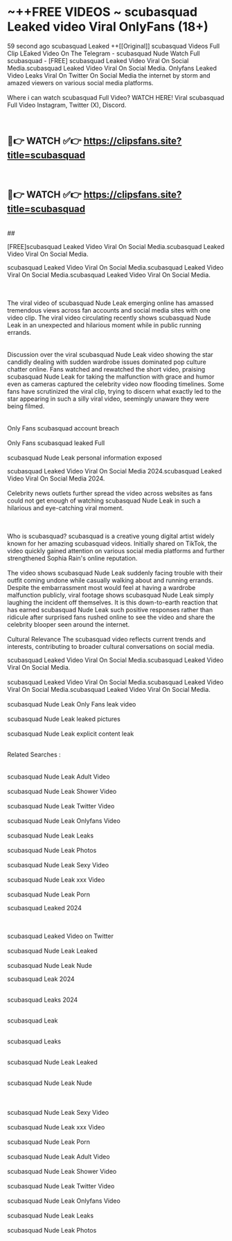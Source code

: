 # ~++FREE VIDEOS ~ scubasquad Leaked video Viral OnlyFans (18+)<br>


59 second ago scubasquad Leaked ++[[Original]] scubasquad Videos Full Clip LEaked Video On The Telegram  - scubasquad Nude  Watch Full scubasquad - [FREE] scubasquad Leaked Video Viral On Social Media.scubasquad Leaked Video Viral On Social Media.   Onlyfans Leaked Video Leaks Viral On Twitter On Social Media the internet by storm and amazed viewers on various social media platforms. <br><br>
Where i can watch scubasquad Full Video? WATCH HERE! Viral scubasquad Full Video Instagram, Twitter (X), Discord. <br>


 <br>

##  🔴👉 WATCH ✅👉  <a href="https://clipsfans.site?title=scubasquad&ref=git">https://clipsfans.site?title=scubasquad</a> <br>
  <br>

##  🔴👉 WATCH ✅👉  <a href="https://clipsfans.site?title=scubasquad&ref=git">https://clipsfans.site?title=scubasquad</a> <br>
  <br>
  ##



[FREE]scubasquad Leaked Video Viral On Social Media.scubasquad Leaked Video Viral On Social Media. <br>

scubasquad Leaked Video Viral On Social Media.scubasquad Leaked Video Viral On Social Media.scubasquad Leaked Video Viral On Social Media. <br>


  <br>

  <br>
The viral video of scubasquad Nude Leak emerging online has amassed tremendous views across fan accounts and social media sites with one video clip. The viral video circulating recently shows scubasquad Nude Leak in an unexpected and hilarious moment while in public running errands.<br>
<br>


<br>
Discussion over the viral scubasquad Nude Leak video showing the star candidly dealing with sudden wardrobe issues dominated pop culture chatter online. Fans watched and rewatched the short video, praising scubasquad Nude Leak for taking the malfunction with grace and humor even as cameras captured the celebrity video now flooding timelines. Some fans have scrutinized the viral clip, trying to discern what exactly led to the star appearing in such a silly viral video, seemingly unaware they were being filmed.<br>
<br>
<br> 
Only Fans scubasquad account breach<br>
<br>
Only Fans scubasquad leaked Full <br>
<br>
scubasquad Nude Leak personal information exposed<br>

scubasquad Leaked Video Viral On Social Media 2024.scubasquad Leaked Video Viral On Social Media 2024. <br>
<br>
Celebrity news outlets further spread the video across websites as fans could not get enough of watching scubasquad Nude Leak in such a hilarious and eye-catching viral moment.<br>
<br>

<br>
Who is scubasquad? scubasquad is a creative young digital artist widely known for her amazing scubasquad videos. Initially shared on TikTok, the video quickly gained attention on various social media platforms and further strengthened Sophia Rain's online reputation.<br>
<br>
The video shows scubasquad Nude Leak suddenly facing trouble with their outfit coming undone while casually walking about and running errands. Despite the embarrassment most would feel at having a wardrobe malfunction publicly, viral footage shows scubasquad Nude Leak simply laughing the incident off themselves. It is this down-to-earth reaction that has earned scubasquad Nude Leak such positive responses rather than ridicule after surprised fans rushed online to see the video and share the celebrity blooper seen around the internet.<br>
<br>
Cultural Relevance The scubasquad video reflects current trends and interests, contributing to broader cultural conversations on social media.<br>

scubasquad Leaked Video Viral On Social Media.scubasquad Leaked Video Viral On Social Media.<br>
<br>
scubasquad Leaked Video Viral On Social Media.scubasquad Leaked Video Viral On Social Media.scubasquad Leaked Video Viral On Social Media.<br>
<br>
scubasquad Nude Leak Only Fans leak video<br>
<br>
scubasquad Nude Leak leaked pictures<br>
<br>
scubasquad Nude Leak explicit content leak<br>


<br>
Related Searches :<br>
<br>

<br>
scubasquad Nude Leak Adult Video<br>
<br>
scubasquad Nude Leak Shower Video<br>
<br>
scubasquad Nude Leak Twitter Video<br>
<br>
scubasquad Nude Leak Onlyfans Video<br>
<br>
scubasquad Nude Leak Leaks<br>
<br>
scubasquad Nude Leak Photos<br>

<br>
scubasquad Nude Leak Sexy Video<br>
<br>
scubasquad Nude Leak xxx Video<br>
<br>
scubasquad Nude Leak Porn<br>

scubasquad  Leaked 2024 <br> <br>
<br>

scubasquad Leaked Video on Twitter <br>
<br>
scubasquad Nude Leak Leaked<br>
<br>
scubasquad Nude Leak Nude<br>


scubasquad  Leak 2024 <br> <br>



scubasquad  Leaks 2024 <br> <br>



 
scubasquad  Leak<br> <br>



scubasquad  Leaks<br> <br>


scubasquad Nude Leak Leaked<br> <br>

scubasquad Nude Leak Nude<br> <br>
<br> <br>
scubasquad Nude Leak Sexy Video
<br> <br>
scubasquad Nude Leak xxx Video
<br> <br>
scubasquad Nude Leak Porn
<br> <br>
scubasquad Nude Leak Adult Video
<br> <br>
scubasquad Nude Leak Shower Video
<br> <br>
scubasquad Nude Leak Twitter Video
<br> <br>
scubasquad Nude Leak Onlyfans Video
<br> <br>
scubasquad Nude Leak Leaks
<br> <br>
scubasquad Nude Leak Photos






</p>




 



</p>










